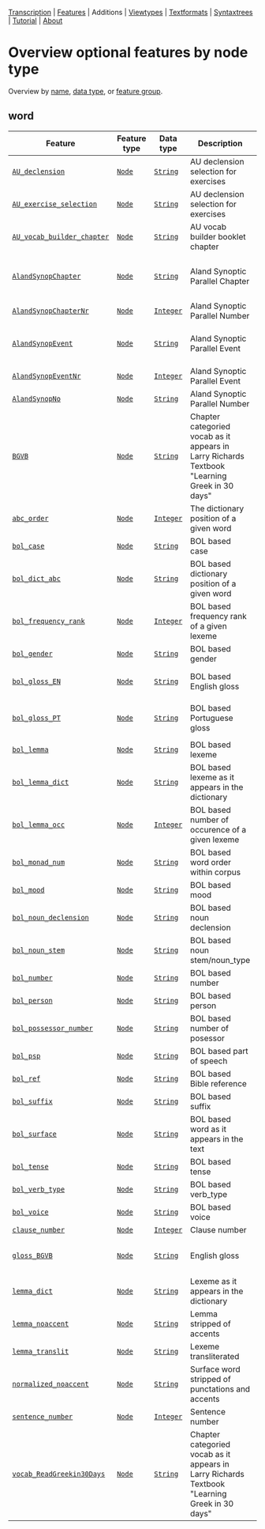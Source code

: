 <a name="start"></a>
<div class="hidden-content"><a href="../transcription.md">Transcription</a> | <a href="../features/README.md#start">Features</a> | Additions | <a href="../viewtypes.md#start">Viewtypes</a> | <a href="../textformats.md#start">Textformats</a> |  <a href="../syntaxtrees.md#start">Syntaxtrees</a> | <a href="../tutorial/README.md#start">Tutorial</a>  | <a href="../about.md#start">About</a></div>

# Overview optional features by node type
Overview by [name](featuresbyname.md#start), [data type](featuresbydatatype.md#start), or [feature group](featuresbyfeaturegroup.md#start).



## word

Feature|Feature type|Data type|Description|Examples
---|---|---|---|---
[`AU_declension`](AU_declension.md#start)|[`Node`](featuresbynodetype.md#Node)|[`String`](featuresbydatatype.md#String)|AU declension selection for exercises|<span>` `</span> `2nd` `3rd` `1st`
[`AU_exercise_selection`](AU_exercise_selection.md#start)|[`Node`](featuresbynodetype.md#Node)|[`String`](featuresbydatatype.md#String)|AU declension selection for exercises|<span>` `</span> `NTST551_no1`
[`AU_vocab_builder_chapter`](AU_vocab_builder_chapter.md#start)|[`Node`](featuresbynodetype.md#Node)|[`String`](featuresbydatatype.md#String)|AU vocab builder booklet chapter|`1a` `1b` `absent` `1c`
[`AlandSynopChapter`](AlandSynopChapter.md#start)|[`Node`](featuresbynodetype.md#Node)|[`String`](featuresbydatatype.md#String)|Aland Synoptic Parallel Chapter|<span>` `</span> `Jesus’ Ministry in Galilee Continued` `The Passion Narrative` `Last Journey to Jerusalem (According to Luke)`
[`AlandSynopChapterNr`](AlandSynopChapterNr.md#start)|[`Node`](featuresbynodetype.md#Node)|[`Integer`](featuresbydatatype.md#Integer)|Aland Synoptic Parallel Number|`8` `16` `10` `13`
[`AlandSynopEvent`](AlandSynopEvent.md#start)|[`Node`](featuresbynodetype.md#Node)|[`String`](featuresbydatatype.md#String)|Aland Synoptic Parallel Event|<span>` `</span> `Jesus before the Sanhedrin (Peter’s Denial)` `The Healing at the Pool` `Jairus’ Daughter and the Woman with a Hemorrhage`
[`AlandSynopEventNr`](AlandSynopEventNr.md#start)|[`Node`](featuresbynodetype.md#Node)|[`Integer`](featuresbydatatype.md#Integer)|Aland Synoptic Parallel Event|`332` `141` `95` `146`
[`AlandSynopNo`](AlandSynopNo.md#start)|[`Node`](featuresbynodetype.md#Node)|[`String`](featuresbydatatype.md#String)|Aland Synoptic Parallel Number|<span>` `</span> `8` `16` `10`
[`BGVB`](BGVB.md#start)|[`Node`](featuresbynodetype.md#Node)|[`String`](featuresbydatatype.md#String)|Chapter categoried vocab as it appears in Larry Richards Textbook "Learning Greek in 30 days"|`1a` `1b` `0` `1c`
[`abc_order`](abc_order.md#start)|[`Node`](featuresbynodetype.md#Node)|[`Integer`](featuresbydatatype.md#Integer)|The dictionary position of a given word|`3418` `2493` `835` `4575`
[`bol_case`](bol_case.md#start)|[`Node`](featuresbynodetype.md#Node)|[`String`](featuresbydatatype.md#String)|BOL based case|<span>` `</span> `nominative` `accusative` `genitive`
[`bol_dict_abc`](bol_dict_abc.md#start)|[`Node`](featuresbynodetype.md#Node)|[`String`](featuresbydatatype.md#String)|BOL based dictionary position of a given word|`3438` `2506` `839` `4603`
[`bol_frequency_rank`](bol_frequency_rank.md#start)|[`Node`](featuresbynodetype.md#Node)|[`Integer`](featuresbydatatype.md#Integer)|BOL based frequency rank of a given lexeme|`1` `2` `3` `4`
[`bol_gender`](bol_gender.md#start)|[`Node`](featuresbynodetype.md#Node)|[`String`](featuresbydatatype.md#String)|BOL based gender|<span>` `</span> `masculine` `feminine` `neuter`
[`bol_gloss_EN`](bol_gloss_EN.md#start)|[`Node`](featuresbynodetype.md#Node)|[`String`](featuresbydatatype.md#String)|BOL based English gloss|`the` `and, even, also, namely` `he, she, it, they, them, same` `you`
[`bol_gloss_PT`](bol_gloss_PT.md#start)|[`Node`](featuresbynodetype.md#Node)|[`String`](featuresbydatatype.md#String)|BOL based Portuguese gloss|`a, o, as, os` `e, até mesmo, também, nomeadamente` `ele, ela, eles, elas, mesmo, mesma` `tu`
[`bol_lemma`](bol_lemma.md#start)|[`Node`](featuresbynodetype.md#Node)|[`String`](featuresbydatatype.md#String)|BOL based lexeme|`ὁ` `καί` `αὐτός` `σύ`
[`bol_lemma_dict`](bol_lemma_dict.md#start)|[`Node`](featuresbynodetype.md#Node)|[`String`](featuresbydatatype.md#String)|BOL based lexeme as it appears in the dictionary|`ὁ, ἡ, τό` `καί` `αὐτός, -ή, -ό` `σύ`
[`bol_lemma_occ`](bol_lemma_occ.md#start)|[`Node`](featuresbynodetype.md#Node)|[`Integer`](featuresbydatatype.md#Integer)|BOL based number of occurence of a given lexeme|`19783` `8978` `5550` `2892`
[`bol_monad_num`](bol_monad_num.md#start)|[`Node`](featuresbynodetype.md#Node)|[`String`](featuresbydatatype.md#String)|BOL based word order within corpus|`1` `10` `100` `1000`
[`bol_mood`](bol_mood.md#start)|[`Node`](featuresbynodetype.md#Node)|[`String`](featuresbydatatype.md#String)|BOL based mood|<span>` `</span> `indicative` `participle` `infinitive`
[`bol_noun_declension`](bol_noun_declension.md#start)|[`Node`](featuresbynodetype.md#Node)|[`String`](featuresbydatatype.md#String)|BOL based noun declension|<span>` `</span> `second_d` `third_d` `first_alpha_macron`
[`bol_noun_stem`](bol_noun_stem.md#start)|[`Node`](featuresbynodetype.md#Node)|[`String`](featuresbydatatype.md#String)|BOL based noun stem/noun_type|<span>` `</span> `omicron` `alpha` `tau`
[`bol_number`](bol_number.md#start)|[`Node`](featuresbynodetype.md#Node)|[`String`](featuresbydatatype.md#String)|BOL based number|`singular` <span>` `</span> `plural`
[`bol_person`](bol_person.md#start)|[`Node`](featuresbynodetype.md#Node)|[`String`](featuresbydatatype.md#String)|BOL based person|<span>` `</span> `third_person` `second_person` `first_person`
[`bol_possessor_number`](bol_possessor_number.md#start)|[`Node`](featuresbynodetype.md#Node)|[`String`](featuresbydatatype.md#String)|BOL based number of posessor|<span>` `</span> `singular` `plural`
[`bol_psp`](bol_psp.md#start)|[`Node`](featuresbynodetype.md#Node)|[`String`](featuresbydatatype.md#String)|BOL based part of speech|`noun` `verb` `prep` `art`
[`bol_ref`](bol_ref.md#start)|[`Node`](featuresbynodetype.md#Node)|[`String`](featuresbydatatype.md#String)|BOL based Bible reference|`Rev 20:4` `Rev 3:12` `Rev 5:13` `Rev 9:20`
[`bol_suffix`](bol_suffix.md#start)|[`Node`](featuresbynodetype.md#Node)|[`String`](featuresbydatatype.md#String)|BOL based suffix|<span>` `</span> `negative` `comparative` `superlative`
[`bol_surface`](bol_surface.md#start)|[`Node`](featuresbynodetype.md#Node)|[`String`](featuresbydatatype.md#String)|BOL based word as it appears in the text|`καὶ` `ὁ` `ἐν` `δὲ`
[`bol_tense`](bol_tense.md#start)|[`Node`](featuresbynodetype.md#Node)|[`String`](featuresbydatatype.md#String)|BOL based tense|<span>` `</span> `present` `aorist` `second_aorist`
[`bol_verb_type`](bol_verb_type.md#start)|[`Node`](featuresbynodetype.md#Node)|[`String`](featuresbydatatype.md#String)|BOL based verb_type|<span>` `</span> `epsilon` `irregular` `gamma`
[`bol_voice`](bol_voice.md#start)|[`Node`](featuresbynodetype.md#Node)|[`String`](featuresbydatatype.md#String)|BOL based voice|<span>` `</span> `active` `middle_or_passive` `middle_or_passive_deponent`
[`clause_number`](clause_number.md#start)|[`Node`](featuresbynodetype.md#Node)|[`Integer`](featuresbydatatype.md#Integer)|Clause number|`4040` `10990` `5327` `16796`
[`gloss_BGVB`](gloss_BGVB.md#start)|[`Node`](featuresbynodetype.md#Node)|[`String`](featuresbydatatype.md#String)|English gloss|`the` `and, also, likewise` `he, she, it, himself, herself, itself; even, very; same` `you`
[`lemma_dict`](lemma_dict.md#start)|[`Node`](featuresbynodetype.md#Node)|[`String`](featuresbydatatype.md#String)|Lexeme as it appears in the dictionary|`ὁ, ἡ, τό` `καί` `αὐτός, -ή, -ό` `σύ`
[`lemma_noaccent`](lemma_noaccent.md#start)|[`Node`](featuresbynodetype.md#Node)|[`String`](featuresbydatatype.md#String)|Lemma stripped of accents|`ο` `και` `αυτος` `συ`
[`lemma_translit`](lemma_translit.md#start)|[`Node`](featuresbynodetype.md#Node)|[`String`](featuresbydatatype.md#String)|Lexeme transliterated|`o` `kai` `autos` `su`
[`normalized_noaccent`](normalized_noaccent.md#start)|[`Node`](featuresbynodetype.md#Node)|[`String`](featuresbydatatype.md#String)|Surface word stripped of punctations and accents|`και` `ο` `δε` `εν`
[`sentence_number`](sentence_number.md#start)|[`Node`](featuresbynodetype.md#Node)|[`Integer`](featuresbydatatype.md#Integer)|Sentence number|`2288` `7536` `7232` `7229`
[`vocab_ReadGreekin30Days`](vocab_ReadGreekin30Days.md#start)|[`Node`](featuresbynodetype.md#Node)|[`String`](featuresbydatatype.md#String)|Chapter categoried vocab as it appears in Larry Richards Textbook "Learning Greek in 30 days"|`3a` <span>` `</span> `3b` `4b`


